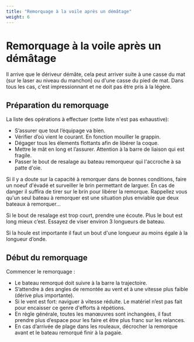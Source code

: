 ```yaml
---
title: "Remorquage à la voile après un démâtage"
weight: 6
---
```

# Remorquage à la voile après un démâtage

Il arrive que le dériveur démâte, cela peut arriver suite à une casse du mat (sur le laser au niveau du manchon) ou d'une casse du pied de mat. Dans tous les cas, c'est impressionnant et ne doit pas être pris à la légère.

## Préparation du remorquage
La liste des opérations à effectuer (cette liste n'est pas exhaustive):
- S’assurer que tout l’équipage va bien.
- Vérifier d’où vient le courant. En fonction mouiller le grappin.
- Dégager tous les élements flottants afin de libérer la coque.
- Mettre le mât en long et l’assurer. Attention à la barre de liaison qui est fragile.
- Passer le bout de resalage au bateau remorqueur qui l'accroche à sa patte d'oie.

Si il y a doute sur la capacité à remorquer dans de bonnes conditions, faire un noeuf d'évadé et surveiller le brin permettant de larguer. En cas de danger il suffira de tirer sur le brin pour libérer la remorque. Rappellez vous qu'un seul bateau à remorquer est une situation plus enviable que deux bateaux à remorquer...

Si le bout de resalage est trop court, prendre une écoute. Plus le bout est long mieux c’est. Essayez de viser environ 3 longueurs de bateau.

Si la houle est importante il faut un bout d'une longueur au moins égale à la longueur d’onde.

## Début du remorquage
Commencer le remorquage :
- Le bateau remorqué doit suivre à la barre la trajectoire.
-  S’attendre à des angles de remontée au vent et à une vitesse plus faible (dérive plus importante).
- Si le vent est fort: naviguer à vitesse réduite. Le matériel n’est pas fait pour encaisser ce genre d'efforts à répétions.
- En règle générale, toutes les manœuvres sont inchangées, il faut prendre plus d’espace pour les faire et être plus franc sur les relances.
- En cas d’arrivée de plage dans les rouleaux, décrocher la remorque avant et le bateau remorqué finir à la pagaie.
